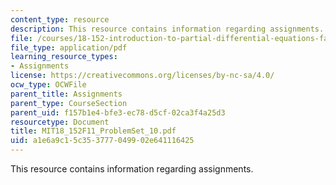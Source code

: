 ```yaml
---
content_type: resource
description: This resource contains information regarding assignments.
file: /courses/18-152-introduction-to-partial-differential-equations-fall-2011/a1e6a9c15c353777049902e641116425_MIT18_152F11_ProblemSet_10.pdf
file_type: application/pdf
learning_resource_types:
- Assignments
license: https://creativecommons.org/licenses/by-nc-sa/4.0/
ocw_type: OCWFile
parent_title: Assignments
parent_type: CourseSection
parent_uid: f157b1e4-bfe3-ec78-d5cf-02ca3f4a25d3
resourcetype: Document
title: MIT18_152F11_ProblemSet_10.pdf
uid: a1e6a9c1-5c35-3777-0499-02e641116425
---
```

This resource contains information regarding assignments.